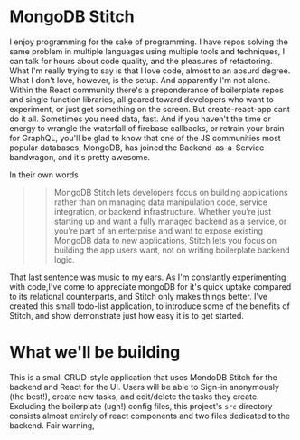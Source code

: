 # MongoDB Stitch

 I enjoy programming for the sake of programming. I have repos solving the same problem in multiple languages using multiple tools and techniques, I can talk for hours about code quality, and the pleasures of refactoring. What I'm really trying to say is that I love code, almost to an absurd degree. What I don't love, however, is the setup. And apparently I'm not alone. Within the React community there's a preponderance of boilerplate repos and single function libraries, all geared toward developers who want to experiment, or just get something on the screen. But create-react-app cant do it all. Sometimes you need data, fast. And if you haven't the time or energy to wrangle the waterfall of firebase callbacks, or retrain your brain for GraphQL, you'll be glad to know that one of the JS communities most popular databases, MongoDB, has joined the Backend-as-a-Service bandwagon, and it's pretty awesome.
 
 In their own words 
 
 >> MongoDB Stitch lets developers focus on building applications rather than on managing data manipulation code, service integration, or backend infrastructure. Whether you’re just starting up and want a fully managed backend as a service, or you’re part of an enterprise and want to expose existing MongoDB data to new applications, Stitch lets you focus on building the app users want, not on writing boilerplate backend logic.
  

 That last sentence was music to my ears. As I'm constantly experimenting with code,I've come to appreciate mongoDB for it's quick uptake compared to its relational counterparts, and Stitch only makes things better. I've created this small todo-list application, to introduce some of the benefits of Stitch, and show demonstrate just how easy it is to get started.
 
# What we'll be building
 This is a small CRUD-style application that uses MondoDB Stitch for the backend and React for the UI. Users will be able to Sign-in anonymously (the best!), create new tasks, and edit/delete the tasks they create. Excluding the boilerplate (ugh!) config files, this project's `src` directory consists almost entirely of react components and two files dedicated to the backend. Fair warning,
